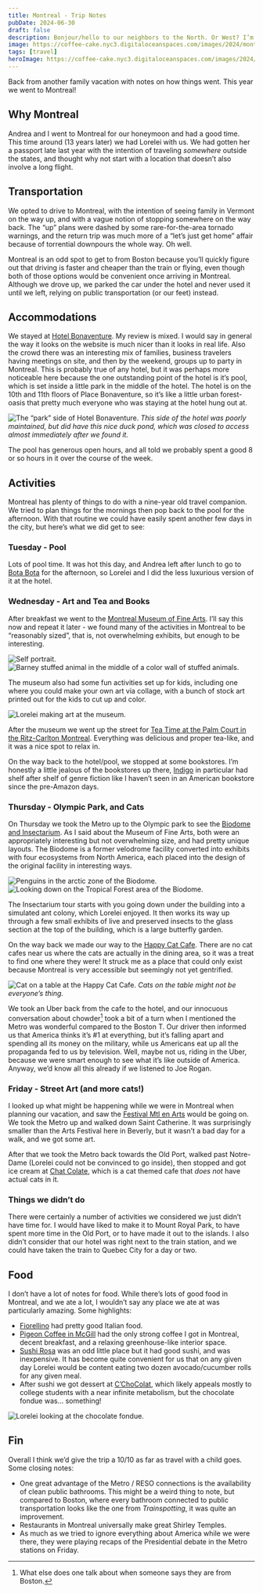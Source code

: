```yaml
---
title: Montreal - Trip Notes
pubDate: 2024-06-30
draft: false
description: Bonjour/hello to our neighbors to the North. Or West? I’m still not sure. 
image: https://coffee-cake.nyc3.digitaloceanspaces.com/images/2024/montreal/intro.jpeg
tags: [travel]
heroImage: https://coffee-cake.nyc3.digitaloceanspaces.com/images/2024/montreal/hero.jpeg
---
```


Back from another family vacation with notes on how things went. This year we went to Montreal!

## Why Montreal
Andrea and I went to Montreal for our honeymoon and had a good time. This time around (13 years later) we had Lorelei with us. We had gotten her a passport late last year with the intention of traveling _somewhere_ outside the states, and thought why not start with a location that doesn’t also involve a long flight.

## Transportation
We opted to drive to Montreal, with the intention of seeing family in Vermont on the way up, and with a vague notion of stopping somewhere on the way back. The “up” plans were dashed by some rare-for-the-area tornado warnings, and the return trip was much more of a “let’s just get home” affair because of torrential downpours the whole way. Oh well.

Montreal is an odd spot to get to from Boston because you’ll quickly figure out that driving is faster and cheaper than the train or flying, even though both of those options would be convenient once arriving in Montreal. Although we drove up, we parked the car under the hotel and never used it until we left, relying on public transportation (or our feet) instead.

## Accommodations
We stayed at [Hotel Bonaventure](https://hotelbonaventure.com/en/). My review is mixed. I would say in general the way it looks on the website is much nicer than it looks in real life. Also the crowd there was an interesting mix of families, business travelers having meetings on site, and then by the weekend, groups up to party in Montreal. This is probably true of any hotel, but it was perhaps more noticeable here because the one outstanding point of the hotel is it’s pool, which is set inside a little park in the middle of the hotel. The hotel is on the 10th and 11th floors of Place Bonaventure, so it’s like a little urban forest-oasis that pretty much everyone who was staying at the hotel hung out at.

![The “park” side of Hotel Bonaventure.](https://coffee-cake.nyc3.digitaloceanspaces.com/images/2024/montreal/hotel.jpeg)
_This side of the hotel was poorly maintained, but did have this nice duck pond, which was closed to access almost immediately after we found it._

The pool has generous open hours, and all told we probably spent a good 8 or so hours in it over the course of the week.

## Activities
Montreal has plenty of things to do with a nine-year old travel companion. We tried to plan things for the mornings then pop back to the pool for the afternoon. With that routine we could have easily spent another few days in the city, but here’s what we did get to see:

### Tuesday - Pool
Lots of pool time. It was hot this day, and Andrea left  after lunch to go to [Bota Bota](https://botabota.ca/en/) for the afternoon, so Lorelei and I did the less luxurious version of it at the hotel.

### Wednesday - Art and Tea and Books
After breakfast we went to the [Montreal Museum of Fine Arts](https://www.mbam.qc.ca/en/). I’ll say this now and repeat it later - we found many of the activities in Montreal to be “reasonably sized”, that is, not overwhelming exhibits, but enough to be interesting. 

![Self portrait.](https://coffee-cake.nyc3.digitaloceanspaces.com/images/2024/montreal/art.jpeg)
![Barney stuffed animal in the middle of a color wall of stuffed animals.](https://coffee-cake.nyc3.digitaloceanspaces.com/images/2024/montreal/art-3.jpeg)

The museum also had some fun activities set up for kids, including one where you could make your own art via collage, with a bunch of stock art printed out for the kids to cut up and color.

![Lorelei making art at the museum.](https://coffee-cake.nyc3.digitaloceanspaces.com/images/2024/montreal/art-2.jpeg)

After the museum we went up the street for [Tea Time at the Palm Court in the Ritz-Carlton Montreal](https://www.ritzcarlton.com/en/hotels/yulrm-the-ritz-carlton-montreal/dining/). Everything was delicious and proper tea-like, and it was a nice spot to relax in.

On the way back to the hotel/pool, we stopped at some bookstores. I’m honestly a little jealous of the bookstores up there, [Indigo](https://www.indigo.ca/fr-ca/localisateur-magasin-info-magasin?storeId=0282) in particular had shelf after shelf of genre fiction like I haven’t seen in an American bookstore since the pre-Amazon days.

### Thursday - Olympic Park, and Cats
On Thursday we took the Metro up to the Olympic park to see the [Biodome and Insectarium](https://espacepourlavie.ca/en/biodome). As I said about the Museum of Fine Arts, both were an appropriately interesting but not overwhelming size, and had pretty unique layouts. The Biodome is a former velodrome facility converted into exhibits with four ecosystems from North America, each placed into the design of the original facility in interesting ways.
 
![Penguins in the arctic zone of the Biodome.](https://coffee-cake.nyc3.digitaloceanspaces.com/images/2024/montreal/biodome.jpeg)
![Looking down on the Tropical Forest area of the Biodome.](https://coffee-cake.nyc3.digitaloceanspaces.com/images/2024/montreal/biodome-2.jpeg)

The Insectarium tour starts with you going down under the building into a simulated ant colony, which Lorelei enjoyed. It then works its way up through a few small exhibits of live and preserved insects to the glass section at the top of the building, which is a large butterfly garden.

On the way back we made our way to the [Happy Cat Cafe](https://cafechatlheureux.com/en). There are no cat cafes near us where the cats are actually in the dining area, so it was a treat to find one where they were! It struck me as a place that could only exist because Montreal is very accessible but seemingly not yet gentrified.

![Cat on a table at the Happy Cat Cafe.](https://coffee-cake.nyc3.digitaloceanspaces.com/images/2024/montreal/chat.jpeg)
_Cats on the table might not be everyone’s thing._

We took an Uber back from the cafe to the hotel, and our innocuous conversation about chowder[^1] took a bit of a turn when I mentioned the Metro was wonderful compared to the Boston T. Our driver then informed us that America thinks it’s #1 at everything, but it’s falling apart and spending all its money on the military, while us Americans eat up all the propaganda fed to us by television. Well, maybe not us, riding in the Uber, because we were smart enough to see what it’s like outside of America. Anyway, we’d know all this already if we listened to Joe Rogan.

### Friday - Street Art (and more cats!)
I looked up what might be happening while we were in Montreal when planning our vacation, and saw the [Festival Mtl en Arts](https://www.mtlenarts.com/fr/) would be going on. We took the Metro up and walked down Saint Catherine. It was surprisingly smaller than the Arts Festival here in Beverly, but it wasn’t a bad day for a walk, and we got some art.

After that we took the Metro back towards the Old Port, walked past Notre-Dame (Lorelei could not be convinced to go inside), then stopped and got ice cream at [Chat Colate](https://www.instagram.com/chat.colate/), which is a cat themed cafe that _does not_ have actual cats in it.

### Things we didn’t do
There were certainly a number of activities we considered we just didn’t have time for. I would have liked to make it to Mount Royal Park, to have spent more time in the Old Port, or to have made it out to the islands. I also didn’t consider that our hotel was right next to the train station, and we could have taken the train to Quebec City for a day or two.

## Food
I don’t have a lot of notes for food. While there’s lots of good food in Montreal, and we ate a lot, I wouldn’t say any place we ate at was particularly amazing. Some highlights:
- [Fiorellino](http://fiorellino.ca/centre-ville.html) had pretty good Italian food.
- [Pigeon Coffee in McGill](https://pigeoncoffee.com/menu) had the only strong coffee I got in Montreal, decent breakfast, and a relaxing greenhouse-like interior space.
- [Sushi Rosa](https://sushirosa.ca) was an odd little place but it had good sushi, and was inexpensive. It has become quite convenient for us that on any given day Lorelei would be content eating two dozen avocado/cucumber rolls for any given meal.
- After sushi we got dessert at [C’ChoColat](https://en.cchocolat.ca), which likely appeals mostly to college students with a near infinite metabolism, but the chocolate fondue was… something!

![Lorelei looking at the chocolate fondue.](https://coffee-cake.nyc3.digitaloceanspaces.com/images/2024/montreal/chocolate.jpeg)

## Fin
Overall I think we’d give the trip a 10/10 as far as travel with a child goes. Some closing notes:
- One great advantage of the Metro / RESO connections is the availability of clean public bathrooms. This might be a weird thing to note, but compared to Boston, where every bathroom connected to public transportation looks like the one from _Trainspotting_, it was quite an improvement.
- Restaurants in Montreal universally make great Shirley Temples.
- As much as we tried to ignore everything about America while we were there, they were playing recaps of the Presidential debate in the Metro stations on Friday.


[^1]:What else does one talk about when someone says they are from Boston.